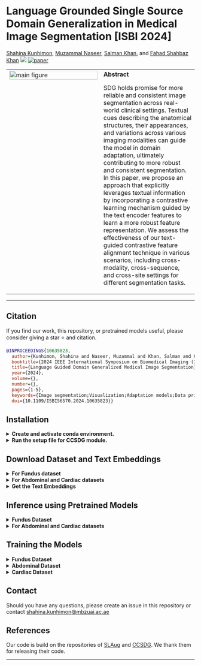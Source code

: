 # **Language Grounded Single Source Domain Generalization in Medical Image Segmentation [ISBI 2024]** 
[Shahina Kunhimon](https://github.com/ShahinaKK),
[Muzammal Naseer](https://scholar.google.ch/citations?user=tM9xKA8AAAAJ&hl=en),
[Salman Khan](https://salman-h-khan.github.io),
and [Fahad Shahbaz Khan](https://scholar.google.es/citations?user=zvaeYnUAAAAJ&hl=en) 
![](https://i.imgur.com/waxVImv.png)
[![paper](https://img.shields.io/badge/arXiv-Paper-<COLOR>.svg)](https://arxiv.org/abs/2404.01272)

<table style="width: 100%;">
  <tr>
    <td style="width: 50%; vertical-align: top;">
      <img src="https://github.com/ShahinaKK/LG_SDG/blob/main/mainfig.png" alt="main figure" style="width: 100%;">
    </td>
    <td style="width: 50%; vertical-align: top;">
      <b>Abstract</b>
        <p>SDG holds promise for more reliable and consistent image segmentation across real-world clinical settings. Textual cues describing the anatomical structures, their appearances, and variations across various imaging modalities can guide the model in domain adaptation, ultimately contributing to more robust and consistent segmentation. In this paper, we propose an approach that explicitly leverages textual information by incorporating a contrastive learning mechanism guided by the text encoder features to learn a more robust feature representation. We assess the effectiveness of our text-guided contrastive feature alignment technique in various scenarios, including cross-modality, cross-sequence, and cross-site settings for different segmentation tasks. </p>
      </td>
  </tr>
</table>

<hr />

## Citation
If you find our work, this repository, or pretrained models useful, please consider giving a star :star: and citation.
```bibtex
@INPROCEEDINGS{10635823,
  author={Kunhimon, Shahina and Naseer, Muzammal and Khan, Salman and Khan, Fahad Shahbaz},
  booktitle={2024 IEEE International Symposium on Biomedical Imaging (ISBI)}, 
  title={Language Guided Domain Generalized Medical Image Segmentation}, 
  year={2024},
  volume={},
  number={},
  pages={1-5},
  keywords={Image segmentation;Visualization;Adaptation models;Data privacy;Costs;Correlation;Robustness;Multi-modal contrastive learning;Medical image segmentation;Single source domain generalization},
  doi={10.1109/ISBI56570.2024.10635823}}
```

## Installation
<details>
  <summary>
    <b> Create and activate conda environment.</b>
  </summary>
    <pre>
    conda env create -f lgsdg.yml
    conda activate lgsdg</pre>
  </code>
</details>

<details>
  <summary>
    <b> Run the setup file for CCSDG module.</b>
  </summary>
    <pre>
    cd CCSDG
    pip install -e. </pre>
  </code>
</details>

## Download Dataset and Text Embeddings
<details>
  <summary>
    <b> For Fundus dataset </b>
  </summary>
Download the <a href="https://zenodo.org/record/6325549">CCSDG Fundus dataset</a>.
</details>
<details>
  <summary>
    <b> For Abdominal and Cardiac datasets </b>
  </summary>
Download the <a href="https://drive.google.com/file/d/1WlXGt3Nffzu1bn6co-qaidHjqWH51smU/view?usp=share_link">SLAUG Processed datasets</a> and follow the instructions in this repo (<a href="https://github.com/Kaiseem/SLAug">SLAug</a>) to organize the data.
</details>
<details>
<summary>
<b> Get the Text Embeddings</b>
  </summary>
Download the <a href="https://drive.google.com/file/d/1_GsjcX7huV85BdMBS3ojI06C1YKps_Gg/view?usp=drive_link">Text_Embeddings</a> and unzip it to use them directly. 
<b> OR</b>
You can download the jupyter notebooks from <a href="https://drive.google.com/file/d/1CYl8ZzndL06xjpFN04K0rm8ZDZDDz4pW/view?usp=drive_link">Notebooks</a>, unzip it, update the text annotations and generate the text embeddings.
</details>

## Inference using Pretrained Models
<details>
  <summary>
    <b> Fundus Dataset</b>
  </summary>
    <p>Download the <a href="https://drive.google.com/file/d/1ISuJIVkXlIsZndzP9F5AcpiA6Rm69IQv/view?usp=drive_link">pretrained model</a> weights and put it in the directory path:</p> 
    <pre>OUTPUT_FOLDER/unet_ccsdg_source_Magrabia/checkpoints/ </pre>
   <p>To run the inference:</p> 
  <pre>
   cd CCSDG
   python ccsdg/inference/run_inference.py --model unet_ccsdg --gpu 0 --tag source_Magrabia --log_folder OUTPUT_FOLDER -r ./CCSDG_DATA --ts_csv ./CCSDG_DATA/MESSIDOR_Base1_test.csv</pre>
   
  </code>
</details>
<details>
  <summary>
    <b> For Abdominal and Cardiac datasets</b>
  </summary>
    <p>Download the <a href="https://drive.google.com/file/d/15dPz675sNr9ecgbvLlxA6ai8MfRNwFFn/view?usp=drive_link">pretrained models</a> and run the inference:</p> 
  <pre>
   cd SLAug
   python test.py -r $CHECKPOINT</pre>
   
  </code>
</details>

## Training the Models
<details>
  <summary>
    <b> Fundus Dataset</b>
  </summary>
    <p>
    Update the paths and run the bash script:</p>
  <pre>
   cd CCSDG
   bash train.sh</pre>
  </code>
</details>

<details>
  <summary>
    <b> Abdominal Dataset</b>
  </summary>
    <p>For CT -&gt; MRI:</p>
    <pre>
      cd SLAug
      python main.py --base configs/efficientUnet_SABSCT_to_CHAOS.yaml --seed 23</pre>
    <p>For MRI -&gt; CT:</p>
    <pre>
    cd SLAug
    python main.py --base configs/efficientUnet_CHAOS_to_SABSCT.yaml --seed 23</pre>
  </code>
</details>

<details>
  <summary>
    <b> Cardiac Dataset</b>
  </summary>
    <p>For bSSFP -&gt; LEG:</p>
    <pre>
    cd SLAug
    python main.py --base configs/efficientUnet_bSSFP_to_LEG.yaml --seed 23</pre>
    <p>For LEG -&gt; bSSFP:</p>
    <pre>
    cd SLAug
    python main.py --base configs/efficientUnet_LEG_to_bSSFP.yaml --seed 23</pre>
  </code>
</details>

## Contact
Should you have any questions, please create an issue in this repository or contact shahina.kunhimon@mbzuai.ac.ae

## References
Our code is build on the repositories of [SLAug](https://github.com/Kaiseem/SLAug) and [CCSDG](https://github.com/ShishuaiHu/CCSDG). We thank them for releasing their code.

<hr>
